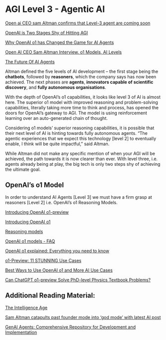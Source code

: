 # AGI Level 3 - Agentic AI

[Open ai CEO sam Altman confirms that Level-3 agent are coming soon](https://www.youtube.com/watch?v=eOy8ME85CRc)

[OpenAI is Two Stages Shy of Hitting AGI](https://analyticsindiamag.com/ai-trends-future/openai-is-two-stages-shy-of-hitting-agi/)

[Why OpenAI o1 has Changed the Game for AI Agents](https://www.youtube.com/watch?v=ei6aFO3gTaA)

[Open AI CEO Sam Altman Interview. o1 Models, AI Levels](https://www.youtube.com/watch?v=R3A37wg-VFg)

[The Future Of AI Agents](https://www.youtube.com/watch?v=IityUpVVD38)

Altman defined the five levels of AI development – the first stage being the **chatbots**, followed by **reasoners**, which the company says has now been achieved. The next phases are **agents**, **innovators capable of scientific discovery**, and **fully autonomous organisations**.

With the depth of OpenAI’s o1 capabilities, it looks like level 3 of AI is almost here. The superior o1 model with improved reasoning and problem-solving capabilities, literally taking more time to think and process, has opened the doors for OpenAI’s gateway to AGI. The model is using reinforcement learning over an auto-generated chain of thought.

Considering o1 models’ superior reasoning capabilities, it is possible that their next level of AI is hinting towards fully autonomous agents. “The agentic experiences that we expect this technology [level 2] to eventually enable, I think will be quite impactful,” said Altman.

While Altman did not make any specific mention of when your AGI will be achieved, the path towards it is now clearer than ever. With level three, i.e. agents already being at play, the big tech is only two steps shy of achieving the ultimate goal.

## OpenAI’s o1 Model

In order to understand AI Agents [Level 3] we must have a firm grasp at reasoners [Level 2] i.e. OpenAI’s o1 Reasoning Models.

[Introducing OpenAI o1-preview](https://openai.com/index/introducing-openai-o1-preview/)

[Introducing OpenAI o1](https://openai.com/o1/)

[Reasoning models](https://platform.openai.com/docs/guides/reasoning)

[OpenAI o1 models - FAQ](https://help.openai.com/en/articles/9855712-openai-o1-models-faq-chatgpt-enterprise-and-edu)

[OpenAI o1 explained: Everything you need to know](https://www.techtarget.com/whatis/feature/OpenAI-o1-explained-Everything-you-need-to-know)

[o1-Preview: 11 STUNNING Use Cases](https://www.youtube.com/watch?v=X4IJZeBGmq8)

[Best Ways to Use OpenAI o1 and More AI Use Cases](https://www.youtube.com/watch?v=7FCm_KZFJug)

[Can ChatGPT o1-preview Solve PhD-level Physics Textbook Problems?](https://www.youtube.com/watch?v=scOb0XCkWho)


## Additional Reading Material:

[The Intelligence Age](https://ia.samaltman.com/)

[Sam Altman catapults past founder mode into ‘god mode’ with latest AI post](https://techcrunch.com/2024/09/23/sam-altman-catapults-past-founder-mode-into-god-mode-with-latest-ai-post/)

[GenAI Agents: Comprehensive Repository for Development and Implementation](https://github.com/NirDiamant/GenAI_Agents)